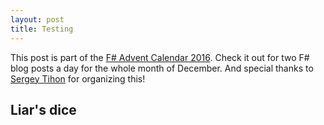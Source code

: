 ```yaml
---
layout: post
title: Testing  
---
```


This post is part of the [F# Advent Calendar 2016](https://sergeytihon.wordpress.com/2016/10/23/f-advent-calendar-in-english-2016/). Check it out for two F# blog posts a day for the whole month of December. And special thanks to [Sergey Tihon](https://twitter.com/sergey_tihon) for organizing this!


<!--
Description of AAA

Intro:
General introduction
Previous presentation about DASK
Description of the problem, going from SAS to F#.
SAS only has globals and macros => house of cards ready to tumble

Debugging made easy with the REPL. Being able to load up a single policy and call library functions on it. Mention deedle frames.

Result type - Railway oriented programming

Immutability is king

Beware of easy string translations

Performance in general.
GC stats, being allocation bound because of immutability

Testing. Mostly doing a full test. Good unit tests hard to implement for many business rules.
-->


<!--more-->

## Liar's dice